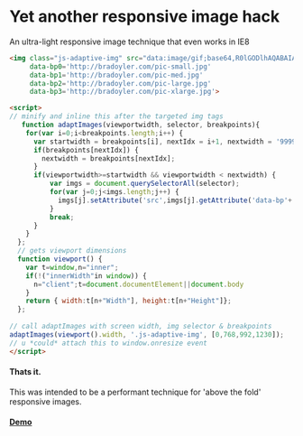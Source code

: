 Yet another responsive image hack
=============================

An ultra-light responsive image technique that even works in IE8

```html
<img class="js-adaptive-img" src="data:image/gif;base64,R0lGODlhAQABAIAAAP///wAAACwAAAAAAQABAAACAkQBADs=" 
     data-bp0='http://bradoyler.com/pic-small.jpg' 
     data-bp1='http://bradoyler.com/pic-med.jpg' 
     data-bp2='http://bradoyler.com/pic-large.jpg' 
     data-bp3='http://bradoyler.com/pic-xlarge.jpg'>

<script>
// minify and inline this after the targeted img tags
   function adaptImages(viewportwidth, selector, breakpoints){
    for(var i=0;i<breakpoints.length;i++) {
      var startwidth = breakpoints[i], nextIdx = i+1, nextwidth = '99999';
      if(breakpoints[nextIdx]) {
        nextwidth = breakpoints[nextIdx];
      }
      if(viewportwidth>=startwidth && viewportwidth < nextwidth) {
          var imgs = document.querySelectorAll(selector);
          for(var j=0;j<imgs.length;j++) {
            imgs[j].setAttribute('src',imgs[j].getAttribute('data-bp'+ i));
          }
          break;
      }
    }
  };
  // gets viewport dimensions
  function viewport() {
    var t=window,n="inner";
    if(!("innerWidth"in window)) {
      n="client";t=document.documentElement||document.body
    }
    return { width:t[n+"Width"], height:t[n+"Height"]};
  };
  
// call adaptImages with screen width, img selector & breakpoints
adaptImages(viewport().width, '.js-adaptive-img', [0,768,992,1230]);
// u *could* attach this to window.onresize event
</script>
```
#### Thats it.
This was intended to be a performant technique for 'above the fold' responsive images.

#### [Demo](http://bradoyler.github.io/another-responsive-image-hack/)
